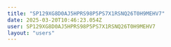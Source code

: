 ```yaml
---
title: "SP129XG8D0AJ5HPRS98P5PS7X1RSNQ26T0H9MEHV7"
date: 2025-03-20T10:46:23.054Z
user: SP129XG8D0AJ5HPRS98P5PS7X1RSNQ26T0H9MEHV7
layout: "users"
---
```

    